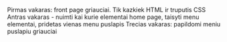 Pirmas vakaras: front page griauciai. Tik kazkiek HTML ir truputis CSS
Antras vakaras - nuimti kai kurie elementai home page, taisyti menu elementai, pridetas vienas menu puslapis
Trecias vakaras: papildomi meniu puslapiu griauciai
